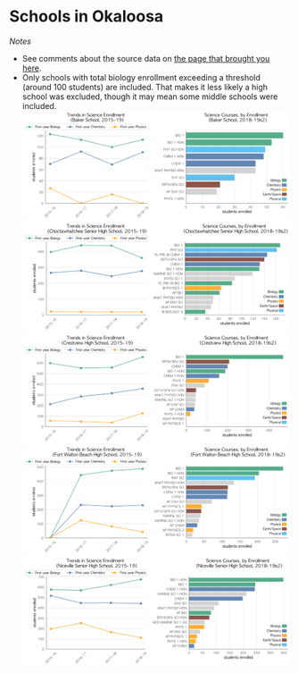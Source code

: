 # Schools in Okaloosa  
*Notes*
- See comments about the source data on [the page that brought you here](https://adamlamee.github.io/FL-K12-analyses/plots/District_pages/Okaloosa.html).  
- Only schools with total biology enrollment exceeding a threshold (around 100 students) are included. That makes it less likely a high school was excluded, though it may mean some middle schools were included.  
![](../School_plots/OKALOOSA/BAKER_.png)
![](../School_plots/OKALOOSA/CHOCTAWHAT.png)
![](../School_plots/OKALOOSA/CRESTVIEW.png)
![](../School_plots/OKALOOSA/FORT_WALTO.png)
![](../School_plots/OKALOOSA/NICEVILLE_.png)
